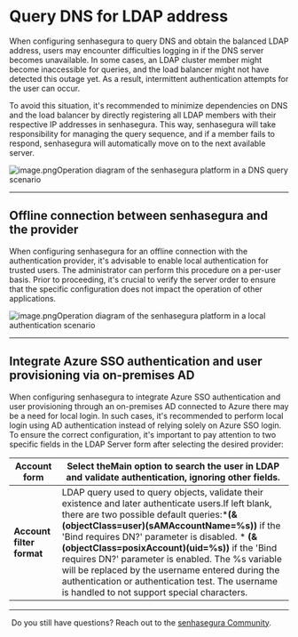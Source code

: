 # Query DNS for LDAP address

When configuring senhasegura to query DNS and obtain the balanced LDAP address, users may encounter difficulties logging in if the DNS server becomes unavailable. In some cases, an LDAP cluster member might become inaccessible for queries, and the load balancer might not have detected this outage yet. As a result, intermittent authentication attempts for the user can occur.

To avoid this situation, it's recommended to minimize dependencies on DNS and the load balancer by directly registering all LDAP members with their respective IP addresses in senhasegura. This way, senhasegura will take responsibility for managing the query sequence, and if a member fails to respond, senhasegura will automatically move on to the next available server.

![image.png](https://cdn.document360.io/5a1d58df-64ce-42a2-8b23-688477d32f33/Images/Documentation/image%28185%29.png)Operation diagram of the senhasegura platform in a DNS query scenario 

---

## Offline connection between senhasegura and the provider

When configuring senhasegura for an offline connection with the authentication provider, it's advisable to enable local authentication for trusted users. The administrator can perform this procedure on a per\-user basis. Prior to proceeding, it's crucial to verify the server order to ensure that the specific configuration does not impact the operation of other applications.

![image.png](https://cdn.document360.io/5a1d58df-64ce-42a2-8b23-688477d32f33/Images/Documentation/image%28186%29.png)Operation diagram of the senhasegura platform in a local authentication scenario 

---

## Integrate Azure SSO authentication and user provisioning via on\-premises AD

When configuring senhasegura to integrate Azure SSO authentication and user provisioning through an on\-premises AD connected to Azure there may be a need for local login. In such cases, it's recommended to perform local login using AD authentication instead of relying solely on Azure SSO login. To ensure the correct configuration, it's important to pay attention to two specific fields in the LDAP Server form after selecting the desired provider:

| **Account form**          | Select the**Main** option to search the user in LDAP and validate authentication, ignoring other fields.                                                                                                                                                                                                                                                                                                                                                                                                                      |
| ------------------------------- | ----------------------------------------------------------------------------------------------------------------------------------------------------------------------------------------------------------------------------------------------------------------------------------------------------------------------------------------------------------------------------------------------------------------------------------------------------------------------------------------------------------------------------------- |
| **Account filter format** | LDAP query used to query objects, validate their existence and later authenticate users.If left blank, there are two possible default queries:***(\&(objectClass\=user)(sAMAccountName\=%s))** if the 'Bind requires DN?' parameter is disabled. * **(\&(objectClass\=posixAccount)(uid\=%s))** if the 'Bind requires DN?' parameter is enabled.  The %s variable will be replaced by the username entered during the authentication or authentication test. The username is handled to not support special characters. |

---

 Do you still have questions? Reach out to the [senhasegura Community](https://community.senhasegura.io/).
